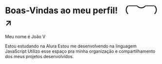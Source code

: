 # Boas-Vindas ao meu perfil! （￣︶￣）↗　
Meu nome é João V

Estou estudando na Alura
Estou me desenvolvendo na linguagem JavaScript
Utilizo esse espaço pra minha organização e compartilhamento dos meus projetos desenvolvidos.
